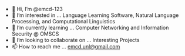 - 👋 Hi, I’m @emcd-123
- 👀 I’m interested in ... Language Learning Software, Natural Language Processing, and Computational Linguistics
- 🌱 I’m currently learning ... Computer Networking and Information Security @ OMSCS
- 💞️ I’m looking to collaborate on ... Interesting Projects
- 📫 How to reach me ... emcd.unl@gmail.com

<!---
emcd-123/emcd-123 is a ✨ special ✨ repository because its `README.md` (this file) appears on your GitHub profile.
You can click the Preview link to take a look at your changes.
--->
